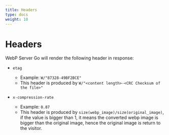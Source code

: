 ```yaml
---
title: Headers
type: docs
weight: 10
---
```


# Headers

WebP Server Go will render the following header in response:

* `etag`
    * Example: `W/"87328-49BF2BCE"`
    * This header is produced by `W/"<content length>-<CRC Checksum of the file>"` 

* `x-compression-rate`
    * Example: `0.87`
    * This header is produced by `size(webp_image)/size(original_image)`, if the value is bigger than 1, it means the converted webp image is bigger than the original image, hence the original image is return to the visitor.